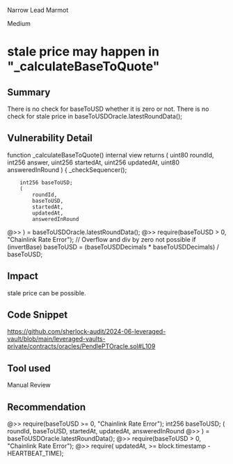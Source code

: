 Narrow Lead Marmot

Medium

# stale price may happen in "_calculateBaseToQuote"

## Summary
There is no check for baseToUSD whether it is zero or not. There is no check for stale price in  baseToUSDOracle.latestRoundData();
## Vulnerability Detail

   function _calculateBaseToQuote() internal view returns (
        uint80 roundId,
        int256 answer,
        uint256 startedAt,
        uint256 updatedAt,
        uint80 answeredInRound
    ) {
        _checkSequencer();

        int256 baseToUSD;
        (
            roundId,
            baseToUSD,
            startedAt,
            updatedAt,
            answeredInRound
  @>>      ) = baseToUSDOracle.latestRoundData();
  @>>      require(baseToUSD > 0, "Chainlink Rate Error");
        // Overflow and div by zero not possible
        if (invertBase) baseToUSD = (baseToUSDDecimals * baseToUSDDecimals) / baseToUSD;
## Impact
stale price can be possible.
## Code Snippet
https://github.com/sherlock-audit/2024-06-leveraged-vault/blob/main/leveraged-vaults-private/contracts/oracles/PendlePTOracle.sol#L109
## Tool used

Manual Review

## Recommendation
@>> require(baseToUSD >= 0, "Chainlink Rate Error");
  int256 baseToUSD;
        (
            roundId,
            baseToUSD,
            startedAt,
            updatedAt,
            answeredInRound
  @>>      ) = baseToUSDOracle.latestRoundData();
  @>>      require(baseToUSD > 0, "Chainlink Rate Error");
    @>> require(  updatedAt, >= block.timestamp - HEARTBEAT_TIME);
